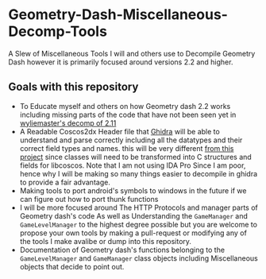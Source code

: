 # Geometry-Dash-Miscellaneous-Decomp-Tools
A Slew of Miscellaneous Tools I will and others use to Decompile Geometry Dash however it is primarily focused around versions 2.2 and higher.


## Goals with this repository
- To Educate myself and others on how Geometry dash 2.2 works including missing parts of the code that have not been seen yet in [wyliemaster's decomp of 2.11](https://github.com/Wyliemaster/GD-Decompiled)
- A Readable Coscos2dx Header file that [Ghidra](https://github.com/NationalSecurityAgency/ghidra) will be able to understand and parse correctly including all the datatypes and their correct field types and names.
this will be very different [from this project](https://github.com/HJfod/cocos-headers) since classes will need to be transformed into C structures and fields
for libcoscos. Note that I am not using IDA Pro Since I am poor, hence why I will be making so many things easier to decompile in ghidra to provide a fair advantage.
- Making tools to port android's symbols to windows in the future if we can figure out how to port thunk functions
- I will be more focused around The HTTP Protocols and manager parts of Geometry dash's code As well as Understanding the `GameManager` and `GameLevelManager` to the highest degree possible but you are welcome to propose your own tools by making a pull-request or modifying any of the tools I make avalibe or dump into this repository. 
- Documentation of Geometry dash's functions belonging to the `GameLevelManager` and `GameManager` class objects including Miscellaneous objects that decide to point out.
